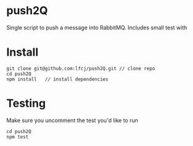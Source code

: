 # push2Q
Single script to push a message into RabbitMQ. Includes small test with 

# Install
```
git clone git@github.com:lfcj/push2Q.git // clone repo
cd push2Q
npm install   // install dependencies
```


# Testing
Make sure you uncomment the test you'd like to run
```
cd push2Q
npm test
```
